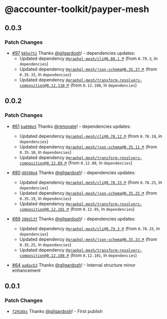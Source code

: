 # @accounter-toolkit/payper-mesh

## 0.0.3

### Patch Changes

- [#97](https://github.com/gilgardosh/accounter-toolkit/pull/97)
  [`685e751`](https://github.com/gilgardosh/accounter-toolkit/commit/685e751eabfc584ddf0d96c96ee1203a3a5f84b5)
  Thanks [@gilgardosh](https://github.com/gilgardosh)! - dependencies updates:
  - Updated dependency
    [`@graphql-mesh/cli@0.80.1` ↗︎](https://www.npmjs.com/package/@graphql-mesh/cli/v/0.80.1) (from
    `0.79.3`, in `dependencies`)
  - Updated dependency
    [`@graphql-mesh/json-schema@0.35.37` ↗︎](https://www.npmjs.com/package/@graphql-mesh/json-schema/v/0.35.37)
    (from `0.35.33`, in `dependencies`)
  - Updated dependency
    [`@graphql-mesh/transform-resolvers-composition@0.12.110` ↗︎](https://www.npmjs.com/package/@graphql-mesh/transform-resolvers-composition/v/0.12.110)
    (from `0.12.108`, in `dependencies`)

## 0.0.2

### Patch Changes

- [#61](https://github.com/gilgardosh/accounter-toolkit/pull/61)
  [`ba890e5`](https://github.com/gilgardosh/accounter-toolkit/commit/ba890e535002ac793e6cc0b1dd992bb790af67d3)
  Thanks [@renovate](https://github.com/apps/renovate)! - dependencies updates:

  - Updated dependency
    [`@graphql-mesh/cli@0.78.12` ↗︎](https://www.npmjs.com/package/@graphql-mesh/cli/v/0.78.12)
    (from `0.78.10`, in `dependencies`)
  - Updated dependency
    [`@graphql-mesh/json-schema@0.35.11` ↗︎](https://www.npmjs.com/package/@graphql-mesh/json-schema/v/0.35.11)
    (from `0.35.10`, in `dependencies`)
  - Updated dependency
    [`@graphql-mesh/transform-resolvers-composition@0.12.89` ↗︎](https://www.npmjs.com/package/@graphql-mesh/transform-resolvers-composition/v/0.12.89)
    (from `0.12.88`, in `dependencies`)

- [#80](https://github.com/gilgardosh/accounter-toolkit/pull/80)
  [`d8590e4`](https://github.com/gilgardosh/accounter-toolkit/commit/d8590e473881e7bd33817d2ee2fdb67141599373)
  Thanks [@gilgardosh](https://github.com/gilgardosh)! - dependencies updates:

  - Updated dependency
    [`@graphql-mesh/cli@0.78.33` ↗︎](https://www.npmjs.com/package/@graphql-mesh/cli/v/0.78.33)
    (from `0.78.25`, in `dependencies`)
  - Updated dependency
    [`@graphql-mesh/json-schema@0.35.25` ↗︎](https://www.npmjs.com/package/@graphql-mesh/json-schema/v/0.35.25)
    (from `0.35.19`, in `dependencies`)
  - Updated dependency
    [`@graphql-mesh/transform-resolvers-composition@0.12.101` ↗︎](https://www.npmjs.com/package/@graphql-mesh/transform-resolvers-composition/v/0.12.101)
    (from `0.12.95`, in `dependencies`)

- [#89](https://github.com/gilgardosh/accounter-toolkit/pull/89)
  [`208d13f`](https://github.com/gilgardosh/accounter-toolkit/commit/208d13fe26273f6ef80bfbc1a62528e06c59cd68)
  Thanks [@gilgardosh](https://github.com/gilgardosh)! - dependencies updates:

  - Updated dependency
    [`@graphql-mesh/cli@0.79.3` ↗︎](https://www.npmjs.com/package/@graphql-mesh/cli/v/0.79.3) (from
    `0.78.33`, in `dependencies`)
  - Updated dependency
    [`@graphql-mesh/json-schema@0.35.33` ↗︎](https://www.npmjs.com/package/@graphql-mesh/json-schema/v/0.35.33)
    (from `0.35.25`, in `dependencies`)
  - Updated dependency
    [`@graphql-mesh/transform-resolvers-composition@0.12.108` ↗︎](https://www.npmjs.com/package/@graphql-mesh/transform-resolvers-composition/v/0.12.108)
    (from `0.12.101`, in `dependencies`)

- [#64](https://github.com/gilgardosh/accounter-toolkit/pull/64)
  [`aa8acb3`](https://github.com/gilgardosh/accounter-toolkit/commit/aa8acb39ed2d21336fcfe45b1b229975ee9d722b)
  Thanks [@gilgardosh](https://github.com/gilgardosh)! - Internal structure minor enhancement

## 0.0.1

### Patch Changes

- [`f2916bc`](https://github.com/gilgardosh/accounter-toolkit/commit/f2916bc3a20aa6028845dd068506b62e319d9546)
  Thanks [@gilgardosh](https://github.com/gilgardosh)! - First publish
